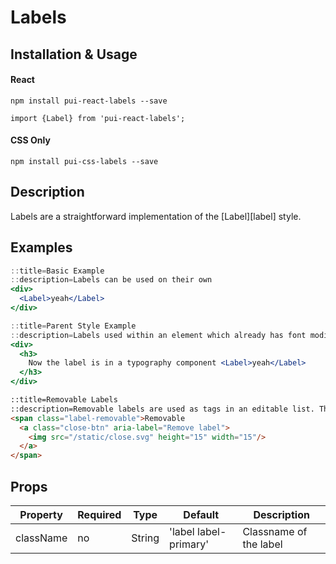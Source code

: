# Labels

## Installation & Usage

#### React
`npm install pui-react-labels --save`

`import {Label} from 'pui-react-labels';`

#### CSS Only
`npm install pui-css-labels --save`

## Description

Labels are a straightforward implementation of the [Label][label] style.

## Examples

```jsx
::title=Basic Example
::description=Labels can be used on their own
<div>
  <Label>yeah</Label>
</div>
```

```jsx
::title=Parent Style Example
::description=Labels used within an element which already has font modifier styles will use the parents' styling. For example:
<div>
  <h3>
    Now the label is in a typography component <Label>yeah</Label>
  </h3>
</div>
```

```html
::title=Removable Labels
::description=Removable labels are used as tags in an editable list. The user will either enter text or select content (i.e.: a dropdown item), and it will be styled as a removable label (most likely in a list). Developers who use these labels must implement the close functionality for when the user clicks the close button.
<span class="label-removable">Removable
  <a class="close-btn" aria-label="Remove label">
    <img src="/static/close.svg" height="15" width="15"/>
  </a>
</span>
```

## Props

Property | Required | Type | Default | Description
---------|----------|------|---------|------------
className | no | String | 'label label-primary' | Classname of the label